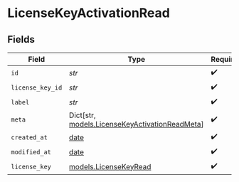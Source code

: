 # LicenseKeyActivationRead


## Fields

| Field                                                                                       | Type                                                                                        | Required                                                                                    | Description                                                                                 |
| ------------------------------------------------------------------------------------------- | ------------------------------------------------------------------------------------------- | ------------------------------------------------------------------------------------------- | ------------------------------------------------------------------------------------------- |
| `id`                                                                                        | *str*                                                                                       | :heavy_check_mark:                                                                          | N/A                                                                                         |
| `license_key_id`                                                                            | *str*                                                                                       | :heavy_check_mark:                                                                          | N/A                                                                                         |
| `label`                                                                                     | *str*                                                                                       | :heavy_check_mark:                                                                          | N/A                                                                                         |
| `meta`                                                                                      | Dict[str, [models.LicenseKeyActivationReadMeta](../models/licensekeyactivationreadmeta.md)] | :heavy_check_mark:                                                                          | N/A                                                                                         |
| `created_at`                                                                                | [date](https://docs.python.org/3/library/datetime.html#date-objects)                        | :heavy_check_mark:                                                                          | N/A                                                                                         |
| `modified_at`                                                                               | [date](https://docs.python.org/3/library/datetime.html#date-objects)                        | :heavy_check_mark:                                                                          | N/A                                                                                         |
| `license_key`                                                                               | [models.LicenseKeyRead](../models/licensekeyread.md)                                        | :heavy_check_mark:                                                                          | N/A                                                                                         |